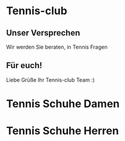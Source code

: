 # Tennis-club

## Unser Versprechen
Wir werden Sie beraten, in Tennis Fragen

## Für euch!
Liebe Grüße Ihr Tennis-club Team :)<br>
<h1>Tennis Schuhe Damen</h1>
<h1>Tennis Schuhe Herren</h1>

